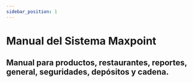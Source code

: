 ```yaml
---
sidebar_position: 1
---
```


# Manual del Sistema Maxpoint 

## Manual para productos, restaurantes, reportes, general, seguridades, depósitos y cadena.

